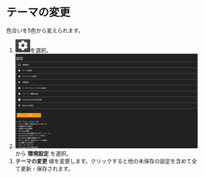 # テーマの変更
色合いを5色から変えられます。

1. ![settings1](https://raw.githubusercontent.com/cutls/TheDeskDocs/master/media/settings1.png)を選択。
1. ![settings2](https://raw.githubusercontent.com/cutls/TheDeskDocs/master/media/settings2.png)から __環境設定__ を選択。
1. __テーマの変更__ 値を変更します。クリックすると他の未保存の設定を含めて全て更新・保存されます。



